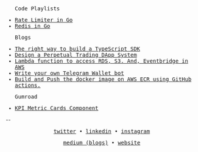 <samp>
  <ul>
    <p>Code Playlists</p>
    <li>
      <a href="https://youtube.com/playlist?list=PLj8MD51SiJ3r73k0cWMU4DBCPEu4vN_D-&si=JhhYn5XcLhFvkc0y">Rate Limiter in Go</a>    
    </li>
    <li>
      <a href="https://youtube.com/playlist?list=PLj8MD51SiJ3ol0gAqfmrS0dI8EKa_X9ut&si=gSub4VaZTipTtHd-">Redis in Go</a>    
    </li>
  </ul>
</samp>


<samp>
  <ul>
    <p>Blogs</p>
    <li>
      <a href="https://hsnice16.medium.com/the-right-way-to-build-a-typescript-sdk-75657476bc95">The right way to build a TypeScript SDK</a>    
    </li>
    <li>
      <a href="https://hsnice16.medium.com/design-a-perpetual-trading-dapp-system-9477908ed718">Design a Perpetual Trading DApp System</a>    
    </li>
    <li>
      <a href="https://hsnice16.medium.com/lambda-function-to-access-rds-s3-and-eventbridge-in-aws-f55b95e7a5bc">Lambda function to access RDS, S3. And, Eventbridge in AWS</a>    
    </li>
    <li>
      <a href="https://hsnice16.medium.com/write-your-own-telegram-wallet-bot-84a8877af038">Write your own Telegram Wallet bot</a>    
    </li>
    <li>
      <a href="https://medium.com/@hsnice16/build-and-push-the-docker-image-on-aws-ecr-using-github-actions-ae58567dc79e">Build and Push the docker image on AWS ECR using GitHub actions.</a>    
    </li>
<!--     <li></li>
   <a href="https://hsnice16.medium.com/">...more</a> -->
  </ul>
</samp>

<samp>
  <ul>
    <p>Gumroad</p>
    <li>
      <a href="https://hsnice.gumroad.com/l/pdnbo">KPI Metric Cards Component</a>    
    </li>
  </ul>
</samp>

<!--
<samp>
  <ul>
    <p>Projects</p>
    <!--
    <li>
      <a href="https://techinterviewexp.site/">techinterviewexp.site</a>    
    </li>
    // missing end

    <li>
      <a href="https://forming-typeform.vercel.app/">forming-typeform.vercel.app</a>      
    </li>
    <li>
      <a href="https://poshui.netlify.app/">poshui.netlify.app</a>
    </li>
    <li>
      <a href="https://vanilla-web.netlify.app/">vanilla-web.netlify.app</a>
    </li>
  </ul>
</samp>
-->

<!--
<samp>
  <ul>
    <p>Talks</p>
    <li>
      <a href="https://youtu.be/5nwA9B9LSaM?si=8rteLmCtBSuBDf4y">Debug Efficiently using React Developer Tools</a>    
    </li>
  </ul>
</samp>
-->

--

<p align="center">
  <samp>
    <a href="https://twitter.com/hsnice16">twitter</a> • 
    <a href="https://www.linkedin.com/in/hsnice16/">linkedin</a> • 
    <a href="https://www.instagram.com/hsnice16/">instagram</a>
  </samp>
</p>
<p align="center">
  <samp>
    <a href="https://hsnice16.medium.com/">medium (blogs)</a> • 
    <a href="https://personal-logs.vercel.app/book">website</a>
  </samp>
</p>
